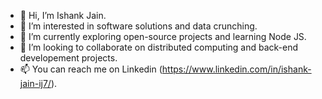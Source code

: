 - 👋 Hi, I’m Ishank Jain.
- 👀 I’m interested in software solutions and data crunching.
- 🌱 I’m currently exploring open-source projects and learning Node JS.
- 💞️ I’m looking to collaborate on distributed computing and back-end developement projects.
- 📫 You can reach me on Linkedin (https://www.linkedin.com/in/ishank-jain-ij7/).

<!---
Ishank-jn/Ishank-jn is a ✨ special ✨ repository because its `README.md` (this file) appears on your GitHub profile.
You can click the Preview link to take a look at your changes.
--->

